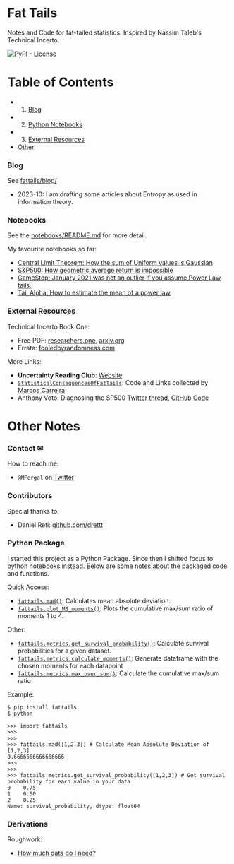 # Fat Tails
Notes and Code for fat-tailed statistics. Inspired by Nassim Taleb's Technical Incerto.

[![PyPI - License](https://img.shields.io/pypi/l/fattails)](https://github.com/FergM/fattails/blob/main/LICENSE)

# Table of Contents
* 1. [Blog](./blog)
* 2. [Python Notebooks](#notebooks)
* 3. [External Resources](#external-resources)
* [Other](#other-notes)

### Blog
See [fattails/blog/](./blog)
* 2023-10: I am drafting some articles about Entropy as used in information theory.

### Notebooks
See the [notebooks/README.md](https://github.com/FergM/fattails/blob/main/notebooks/README.md) for more detail.

My favourite notebooks so far:
* [Central Limit Theorem: How the sum of Uniform values is Gaussian](https://github.com/FergM/fattails/blob/main/notebooks/NB-22%20-%20Visual%20Central%20Limit%20Theorem.ipynb)
* [S&P500: How geometric average return is impossible](https://github.com/FergM/fattails/blob/main/notebooks/Notebook-11%20-%20Ergodicity%20and%20S%26P500.ipynb)
* [GameStop: January 2021 was not an outlier if you assume Power Law tails.](https://github.com/FergM/fattails/blob/main/notebooks/NB-25%20-%20Survival%20Plot%20-%20Gamestop.ipynb)
* [Tail Alpha: How to estimate the mean of a power law](https://github.com/FergM/fattails/blob/main/notebooks/NB34%20-%20Tail%20Alpha%20Distribution.ipynb)

### External Resources
Technical Incerto Book One:
* Free PDF: [researchers.one](https://researchers.one/articles/20.01.00018), [arxiv.org](https://arxiv.org/abs/2001.10488)
* Errata: [fooledbyrandomness.com](https://www.fooledbyrandomness.com/Errata2020FirstEdition.pdf)

More Links:
* **Uncertainty Reading Club**: [Website](http://www.techincertoreadingclub.com/)
* [`StatisticalConsequencesOfFatTails`](https://github.com/MarcosCarreira/StatisticalConsequencesOfFatTails): Code and Links collected by [Marcos Carreira](https://github.com/MarcosCarreira)
* Anthony Voto: Diagnosing the SP500 [Twitter thread](https://twitter.com/votoaj/status/1427587274670329857?s=20), [GitHub Code](https://github.com/votoaj/Statistical_Consequences_of_Fat_Tails)

# Other Notes
### Contact ✉
How to reach me:
* `@MFergal` on [Twitter](https://twitter.com/MFergal)

### Contributors
Special thanks to:
* Daniel Reti: [github.com/drettt](https://github.com/drettt)

### Python Package
I started this project as a Python Package. Since then I shifted focus to python notebooks instead. Below are some notes about the packaged code and functions.

Quick Access:
* [`fattails.mad()`](https://github.com/FergM/fattails/blob/main/fattails/metrics.py#L7): Calculates mean absolute deviation.
* [`fattails.plot_MS_moments()`](https://github.com/FergM/fattails/blob/main/fattails/express.py#L7): Plots the cumulative max/sum ratio of moments 1 to 4.

Other:
* [`fattails.metrics.get_survival_probability()`](https://github.com/FergM/fattails/blob/main/fattails/metrics.py#L35): Calculate survival probabilities for a given dataset.
* [`fattails.metrics.calculate_moments()`](https://github.com/FergM/fattails/blob/main/fattails/metrics.py#L94): Generate dataframe with the chosen moments for each datapoint
* [`fattails.metrics.max_over_sum()`](https://github.com/FergM/fattails/blob/main/fattails/metrics.py#L132): Calculate the cumulative max/sum ratio

Example:
```
$ pip install fattails
$ python

>>> import fattails
>>>
>>>
>>> fattails.mad([1,2,3]) # Calculate Mean Absolute Deviation of [1,2,3]
0.6666666666666666
>>>
>>>
>>> fattails.metrics.get_survival_probability([1,2,3]) # Get survival probability for each value in your data
0    0.75
1    0.50
2    0.25
Name: survival_probability, dtype: float64
```

### Derivations
Roughwork:
* [How much data do I need?](https://github.com/FergM/fattails/blob/main/docs/Notes-02%20-%20Derivation%20-%20How%20much%20data%20do%20I%20need.pdf)
